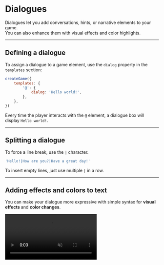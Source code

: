 <script>
import Aside from '../../../lib/ui/Doc/Aside.svelte'
import Emoji from '../../../lib/ui/Doc/Emoji.svelte'
</script>

# <Emoji src="💬"/> Dialogues

Dialogues let you add conversations, hints, or narrative elements to your game.  
You can also enhance them with visual effects and color highlights.

---

## <Emoji src="✏️"/> Defining a dialogue

To assign a dialogue to a game element, use the `dialog` property in the `templates` section:

```javascript
createGame({
	templates: {
		'@': {
			dialog: 'Hello world!',
		},
	},
})
```

Every time the player interacts with the `@` element, a dialogue box will display `Hello world!`.

---

## <Emoji src="⛓️‍💥"/> Splitting a dialogue

To force a line break, use the `|` character.

```js
'Hello!|How are you?|Have a great day!'
```

<Aside variant="Note">
To insert empty lines, just use multiple <code>|</code> in a row.
</Aside>

---

## <Emoji src="💥"/> Adding effects and colors to text

You can make your dialogue more expressive with simple syntax for **visual effects** and **color changes**.

<video src="/doc/dialog-fx.webm" autoplay loop muted playsinline/>

### Effects

| Effect           | Syntax        | Description               |
| ---------------- | ------------- | ------------------------- |
| Vertical wave    | `~your text~` | Letters move up and down  |
| Horizontal wave  | `_your text_` | Letters wave side to side |
| Random shake     | `your %text%` | Chaotic shaking           |
| Horizontal shake | `your =text=` | Left-right shaking        |
| Vertical shake   | `your ^text^` | Up-down shaking           |
| Blinking         | `your °text°` | Flashing on/off           |

### Colors

To apply a color, wrap text in `<n>`, where `n` is the index of a color in [your palette](/doc/configuration/colors#customizing-the-palette):

```js
'<3>Blue text<3>'
```

You can also combine effects and colors:

```js
'~<2>Gray text with wave effect<2>~'
```

---

## <Emoji src="🫥"/> Displaying special characters

To display a reserved character (like `%`, `~`, `_`, `^`, `=`, `°`), escape it with **two backslashes** `\\`:

```js
'I only have 56\\% battery left'
```

will display:

_I only have 56% battery left_
